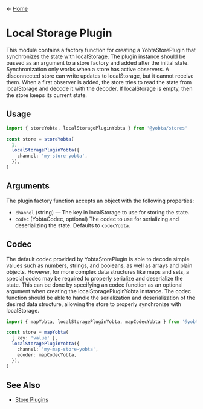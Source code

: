 &larr; [Home](../README.md)

# Local Storage Plugin

This module contains a factory function for creating a YobtaStorePlugin that synchronizes the state with localStorage. The plugin instance should be passed as an argument to a store factory and added after the initial state. Synchronization only works when a store has active observers. A disconnected store can write updates to localStorage, but it cannot receive them. When a first observer is added, the store tries to read the state from localStorage and decode it with the decoder. If localStorage is empty, then the store keeps its current state.

## Usage

```ts
import { storeYobta, localStoragePluginYobta } from '@yobta/stores'

const store = storeYobta(
  1,
  localStoragePluginYobta({
    channel: 'my-store-yobta',
  }),
)
```

## Arguments

The plugin factory function accepts an object with the following properties:

- `channel` (string) — The key in localStorage to use for storing the state.
- `codec` (YobtaCodec, optional) The codec to use for serializing and deserializing the state. Defaults to `codecYobta`.

## Codec

The default codec provided by YobtaStorePlugin is able to decode simple values such as numbers, strings, and booleans, as well as arrays and plain objects. However, for more complex data structures like maps and sets, a special codec may be required to properly serialize and deserialize the state. This can be done by specifying an codec function as an optional argument when creating the localStoragePluginYobta instance. The codec function should be able to handle the serialization and deserialization of the desired data structure, allowing the store to properly synchronize with localStorage.

```ts
import { mapYobta, localStoragePluginYobta, mapCodecYobta } from '@yobta/stores'

const store = mapYobta(
  { key: 'value' },
  localStoragePluginYobta({
    channel: 'my-map-store-yobta',
    ecoder: mapCodecYobta,
  }),
)
```

## See Also

- [Store Plugins](./store-pligins.md)
